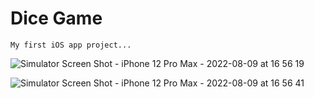 # Dice Game

    My first iOS app project...

![Simulator Screen Shot - iPhone 12 Pro Max - 2022-08-09 at 16 56 19](https://user-images.githubusercontent.com/84088181/183621715-8ca6053e-0eda-42a9-bc27-96c67643605c.png)

![Simulator Screen Shot - iPhone 12 Pro Max - 2022-08-09 at 16 56 41](https://user-images.githubusercontent.com/84088181/183621733-7fd3083b-622e-433d-ad66-57acfa2c71be.png)
